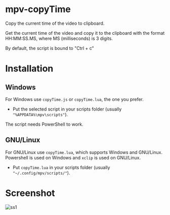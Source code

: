 # mpv-copyTime
Copy the current time of the video to clipboard.

Get the current time of the video and copy it to the clipboard with the format HH:MM:SS.MS, where MS (milliseconds) is 3 digits.

By default, the script is bound to "Ctrl + c"

# Installation

## Windows
For Windows use `copyTime.js` or `copyTime.lua`, the one you prefer.

* Put the selected script in your scripts folder (usually `"%APPDATA%\mpv\scripts"`).

The script needs PowerShell to work.

## GNU/Linux

For GNU/Linux use `copyTime.lua`, which supports Windows and GNU/Linux.
Powershell is used on Windows and `xclip` is used on GNU/Linux.

* Put `copyTime.lua` in your scripts folder (usually `"~/.config/mpv/scripts/"`).

# Screenshot
![ss1](https://user-images.githubusercontent.com/40000640/111867156-02f68a00-8951-11eb-84a8-c78616c68aa3.PNG)
